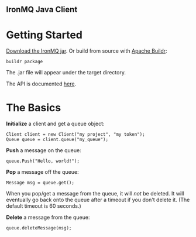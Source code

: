 IronMQ Java Client
----------------

Getting Started
===============

[Download the IronMQ jar](https://github.com/iron-io/iron_mq_java/downloads). 
Or build from source with [Apache Buildr](http://buildr.apache.org):

    buildr package

The .jar file will appear under the target directory.

The API is documented [here](http://iron-io.github.com/iron_mq_java/).

The Basics
==========
**Initialize** a client and get a queue object:

    Client client = new Client("my project", "my token");
    Queue queue = client.queue("my_queue");

**Push** a message on the queue:

    queue.Push("Hello, world!");

**Pop** a message off the queue:

    Message msg = queue.get();

When you pop/get a message from the queue, it will *not* be deleted. It will
eventually go back onto the queue after a timeout if you don't delete it. (The
default timeout is 60 seconds.)

**Delete** a message from the queue:

    queue.deleteMessage(msg);
